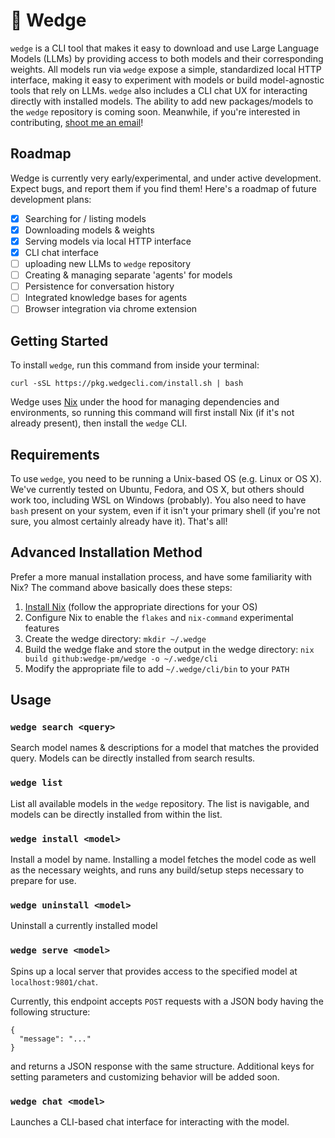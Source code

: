 # 🧀 Wedge

`wedge` is a CLI tool that makes it easy to download and use Large Language Models (LLMs) by providing access to both models and their corresponding weights. All models run via `wedge` expose a simple, standardized local HTTP interface, making it easy to experiment with models or build model-agnostic tools that rely on LLMs. `wedge` also includes a CLI chat UX for interacting directly with installed models. The ability to add new packages/models to the `wedge` repository is coming soon. Meanwhile, if you're interested in contributing, [shoot me an email](mailto:me@vishnumenon.com)!

## Roadmap

Wedge is currently very early/experimental, and under active development. Expect bugs, and report them if you find them! Here's a roadmap of future development plans:

- [x] Searching for / listing models
- [x] Downloading models & weights
- [x] Serving models via local HTTP interface
- [x] CLI chat interface
- [ ] uploading new LLMs to `wedge` repository
- [ ] Creating & managing separate 'agents' for models
- [ ] Persistence for conversation history
- [ ] Integrated knowledge bases for agents
- [ ] Browser integration via chrome extension

## Getting Started

To install `wedge`, run this command from inside your terminal:

```
curl -sSL https://pkg.wedgecli.com/install.sh | bash
```

Wedge uses [Nix](nixos.org) under the hood for managing dependencies and environments, so running this command will first install Nix (if it's not already present), then install the `wedge` CLI.

## Requirements

To use `wedge`, you need to be running a Unix-based OS (e.g. Linux or OS X). We've currently tested on Ubuntu, Fedora, and OS X, but others should work too, including WSL on Windows (probably). You also need to have `bash` present on your system, even if it isn't your primary shell (if you're not sure, you almost certainly already have it). That's all!

## Advanced Installation Method

Prefer a more manual installation process, and have some familiarity with Nix? The command above basically does these steps:

1. [Install Nix](https://nixos.org/download.html) (follow the appropriate directions for your OS)
2. Configure Nix to enable the `flakes` and `nix-command` experimental features
3. Create the wedge directory: `mkdir ~/.wedge`
4. Build the wedge flake and store the output in the wedge directory: `nix build github:wedge-pm/wedge -o ~/.wedge/cli`
5. Modify the appropriate file to add `~/.wedge/cli/bin` to your `PATH`

## Usage

### `wedge search <query>`

Search model names & descriptions for a model that matches the provided query. Models can be directly installed from search results.

### `wedge list`

List all available models in the `wedge` repository. The list is navigable, and models can be directly installed from within the list.

### `wedge install <model>`

Install a model by name. Installing a model fetches the model code as well as the necessary weights, and runs any build/setup steps necessary to prepare for use.

### `wedge uninstall <model>`

Uninstall a currently installed model

### `wedge serve <model>`

Spins up a local server that provides access to the specified model at `localhost:9801/chat`.

Currently, this endpoint accepts `POST` requests with a JSON body having the following structure:

```
{
  "message": "..."
}
```

and returns a JSON response with the same structure. Additional keys for setting parameters and customizing behavior will be added soon.

### `wedge chat <model>`

Launches a CLI-based chat interface for interacting with the model.
